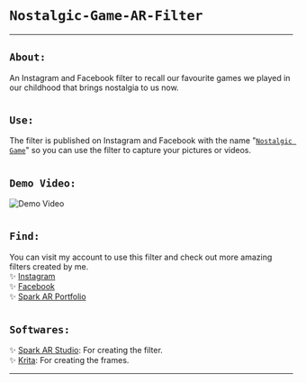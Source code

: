 # `Nostalgic-Game-AR-Filter`
---  
## `About:`  
An Instagram and Facebook filter to recall our favourite games we played in our childhood that brings nostalgia to us now.  
#
## `Use:`  
The filter is published on Instagram and Facebook with the name "[`Nostalgic Game`](https://www.instagram.com/ar/340625824676556/)" so you can use the filter to capture your pictures or videos.  
#
## `Demo Video:`
<img alt="Demo Video" src=".xmaterial/demo_video_gif.gif"/><br>
#
## `Find:`  
You can visit my account to use this filter and check out more amazing filters created by me.  
✨ [Instagram](https://www.instagram.com/i_akirax)  
✨ [Facebook](https://www.facebook.com/iAkiraaX/)  
✨ [Spark AR Portfolio](https://www.facebook.com/sparkarhub/portfolios/ig/i_akirax/)
#
## `Softwares:`  
✨ [Spark AR Studio](https://sparkar.facebook.com/ar-studio/download): For creating the filter.  
✨ [Krita](https://krita.org/en/download/krita-desktop/): For creating the frames.  

---
